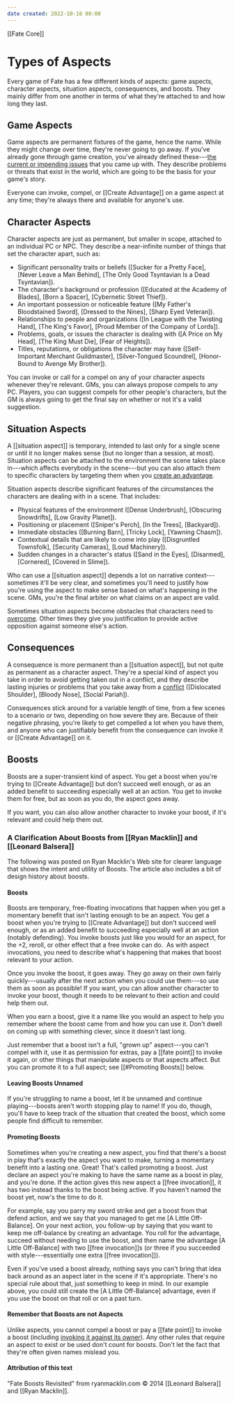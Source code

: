 ```yaml
---
date created: 2022-10-18 08:08
---
```


[[Fate Core]]

# Types of Aspects

Every game of Fate has a few different kinds of aspects: game aspects, character aspects, situation aspects, consequences, and boosts. They mainly differ from one another in terms of what they're attached to and how long they last.

## Game Aspects

Game aspects are permanent fixtures of the game, hence the name. While they might change over time, they're never going to go away. If you've already gone through game creation, you've already defined these---[the current or impending issues](../setting%e2%80%99s-big-issues/index.html) that you came up with. They describe problems or threats that exist in the world, which are going to be the basis for your game's story.

Everyone can invoke, compel, or [[Create Advantage]] on a game aspect at any time; they're always there and available for anyone's use.

## Character Aspects

Character aspects are just as permanent, but smaller in scope, attached to an individual PC or NPC. They describe a near-infinite number of things that set the character apart, such as:

- Significant personality traits or beliefs ([Sucker for a Pretty Face], [Never Leave a Man Behind], [The Only Good Tsyntavian Is a Dead Tsyntavian]).
- The character's background or profession ([Educated at the Academy of Blades], [Born a Spacer], [Cybernetic Street Thief]).
- An important possession or noticeable feature ([My Father's Bloodstained Sword], [Dressed to the Nines], [Sharp Eyed Veteran]).
- Relationships to people and organizations ([In League with the Twisting Hand], [The King's Favor], [Proud Member of the Company of Lords]).
- Problems, goals, or issues the character is dealing with ([A Price on My Head], [The King Must Die], [Fear of Heights]).
- Titles, reputations, or obligations the character may have ([Self-Important Merchant Guildmaster], [Silver-Tongued Scoundrel], [Honor-Bound to Avenge My Brother]).

You can invoke or call for a compel on any of your character aspects whenever they're relevant. GMs, you can always propose compels to any PC. Players, you can suggest compels for other people's characters, but the GM is always going to get the final say on whether or not it's a valid suggestion.

## Situation Aspects

A [[situation aspect]] is temporary, intended to last only for a single scene or until it no longer makes sense (but no longer than a session, at most). Situation aspects can be attached to the environment the scene takes place in---which affects everybody in the scene---but you can also attach them to specific characters by targeting them when you [create an advantage](../four-actions/index.html "Create An Advantage").

Situation aspects describe significant features of the circumstances the characters are dealing with in a scene. That includes:

- Physical features of the environment ([Dense Underbrush], [Obscuring Snowdrifts], [Low Gravity Planet]).
- Positioning or placement ([Sniper's Perch], [In the Trees], [Backyard]).
- Immediate obstacles ([Burning Barn], [Tricky Lock], [Yawning Chasm]).
- Contextual details that are likely to come into play ([Disgruntled Townsfolk], [Security Cameras], [Loud Machinery]).
- Sudden changes in a character's status ([Sand in the Eyes], [Disarmed], [Cornered], [Covered in Slime]).

Who can use a [[situation aspect]] depends a lot on narrative context---sometimes it'll be very clear, and sometimes you'll need to justify how you're using the aspect to make sense based on what's happening in the scene. GMs, you're the final arbiter on what claims on an aspect are valid.

Sometimes situation aspects become obstacles that characters need to [overcome](../four-actions/index.html "Overcome"). Other times they give you justification to provide active opposition against someone else's action.

## Consequences

A consequence is more permanent than a [[situation aspect]], but not quite as permanent as a character aspect. They're a special kind of aspect you take in order to avoid getting taken out in a conflict, and they describe lasting injuries or problems that you take away from a [conflict](../conflicts/index.html "Conflict") ([Dislocated Shoulder], [Bloody Nose], [Social Pariah]).

Consequences stick around for a variable length of time, from a few scenes to a scenario or two, depending on how severe they are. Because of their negative phrasing, you're likely to get compelled a lot when you have them, and anyone who can justifiably benefit from the
consequence can invoke it or [[Create Advantage]] on it.

## Boosts

Boosts are a super-transient kind of aspect. You get a boost when you're trying to [[Create Advantage]] but don't succeed well enough, or as an added benefit to succeeding especially well at an action. You get to invoke them for free, but as soon as you do, the aspect goes away.

If you want, you can also allow another character to invoke your boost, if it's relevant and could help them out.

### A Clarification About Boosts from [[Ryan Macklin]] and [[Leonard Balsera]]

The following was posted on Ryan Macklin's Web site for clearer language that shows the intent and utility of Boosts. The article also includes a bit of design history about boosts.

#### Boosts

Boosts are temporary, free-floating invocations that happen when you get a momentary benefit that isn't lasting enough to be an aspect. You get a boost when you're trying to [[Create Advantage]] but don't succeed well enough, or as an added benefit to succeeding especially well at an action (notably defending). You invoke boosts just like you would for an aspect, for the +2, reroll, or other effect that a free invoke can
do.  As with aspect invocations, you need to describe what's happening that makes that boost relevant to your action.

Once you invoke the boost, it goes away. They go away on their own fairly quickly---usually after the next action when you could use them---so use them as soon as possible! If you want, you can allow another character to invoke your boost, though it needs to be relevant to their action and could help them out.

When you earn a boost, give it a name like you would an aspect to help you remember where the boost came from and how you can use it. Don't dwell on coming up with something clever, since it doesn't last long.

Just remember that a boost isn't a full, "grown up" aspect---you can't compel with it, use it as permission for extras, pay a [[fate point]] to invoke it again, or other things that manipulate aspects or that aspects affect. But you can promote it to a full aspect; see [[#Promoting Boosts]] below.

#### Leaving Boosts Unnamed

If you're struggling to name a boost, let it be unnamed and continue playing---boosts aren't worth stopping play to name! If you do, though, you'll have to keep track of the situation that created the boost, which some people find difficult to remember.

#### Promoting Boosts

Sometimes when you're creating a new aspect, you find that there's a boost in play that's exactly the aspect you want to make, turning a momentary benefit into a lasting one. Great! That's called promoting a boost. Just declare an aspect you're making to have the same name as a boost in play, and you're done. If the action gives this new aspect a [[free invocation]], it has two instead thanks to the boost being active. If you haven't named the boost yet, now's the time to do it.

For example, say you parry my sword strike and get a boost from that defend action, and we say that you managed to get me [A Little Off-Balance]. On your next action, you follow-up by saying that you want to keep me off-balance by creating an advantage. You roll for the advantage, succeed without needing to use the boost, and then name the advantage [A Little Off-Balance] with two [[free invocation]]s (or three if you succeeded with style---essentially one extra [[free invocation]]).

Even if you've used a boost already, nothing says you can't bring that idea back around as an aspect later in the scene if it's appropriate. There's no special rule about that, just something to keep in mind. In our example above, you could still create the [A Little Off-Balance] advantage, even if you use the boost on that roll or on a past turn.

#### Remember that Boosts are not Aspects

Unlike aspects, you cannot compel a boost or pay a [[fate point]] to invoke a boost (including [invoking it against its owner](../fate-point-economy/index.html#earning-fate-points)). Any other rules that require an aspect to exist or be used don't count for boosts. Don't let the fact that they're often given names mislead you.

#### Attribution of this text

"Fate Boosts Revisited" from ryanmacklin.com © 2014 [[Leonard Balsera]] and [[Ryan Macklin]].
